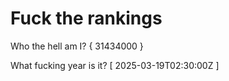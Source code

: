 # Fuck the rankings

Who the hell am I?
{ 31434000 }

What fucking year is it?
[ 2025-03-19T02:30:00Z ]
